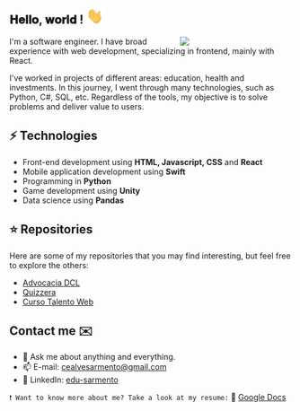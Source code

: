 ## 𝐇𝐞𝐥𝐥𝐨, 𝐰𝐨𝐫𝐥𝐝 ! <img src="https://raw.githubusercontent.com/ABSphreak/ABSphreak/master/gifs/Hi.gif" width="30px">

<img align='right' src='https://user-images.githubusercontent.com/5713670/87202985-820dcb80-c2b6-11ea-9f56-7ec461c497c3.gif' width='200"'>

I'm a software engineer. I have broad experience with web development, specializing in frontend, mainly with React.

I've worked in projects of different areas: education, health and investments. In this journey, I went through many technologies, such as Python, C#, SQL, etc. Regardless of the tools, my objective is to solve problems and deliver value to users.

## ⚡ Technologies
- Front-end development using **HTML, Javascript, CSS** and **React**
- Mobile application development using **Swift**
- Programming in **Python**
- Game development using **Unity**
- Data science using **Pandas**

## ⭐️ Repositories
Here are some of my repositories that you may find interesting, but feel free to explore the others:
- [Advocacia DCL](https://github.com/edusrmt/advocacia-dcl)
- [Quizzera](https://github.com/edusrmt/quizzera)
- [Curso Talento Web](https://github.com/edusrmt/curso-talento-web)

## Contact me ✉️
- 💬 Ask me about anything and everything.
- 📫 E-mail: [cealvesarmento@gmail.com](mailto:cealvesarmento@gmail.com)
- 👔 LinkedIn: [edu-sarmento](https://www.linkedin.com/in/edu-sarmento/)

`❗ Want to know more about me? Take a look at my resume:` 📄 [Google Docs](https://drive.google.com/file/d/1KsK2GEzyhvThnW8nRLe0PVrrPLOFhi71/view?usp=sharing)
